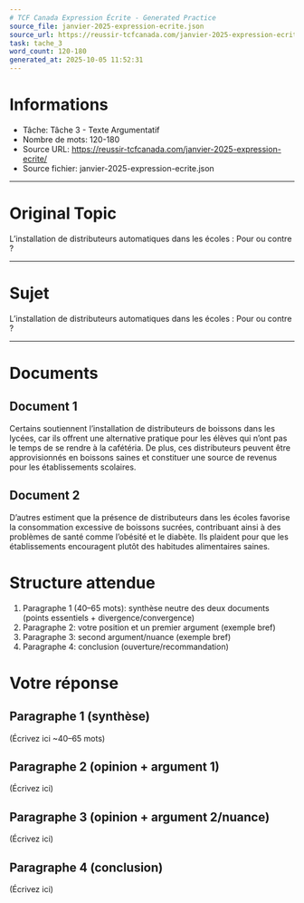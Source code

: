 ```yaml
---
# TCF Canada Expression Écrite - Generated Practice
source_file: janvier-2025-expression-ecrite.json
source_url: https://reussir-tcfcanada.com/janvier-2025-expression-ecrite/
task: tache_3
word_count: 120-180
generated_at: 2025-10-05 11:52:31
---
```


# Informations
- Tâche: Tâche 3 - Texte Argumentatif
- Nombre de mots: 120-180
- Source URL: https://reussir-tcfcanada.com/janvier-2025-expression-ecrite/
- Source fichier: janvier-2025-expression-ecrite.json

---

# Original Topic
L’installation de distributeurs automatiques dans les écoles : Pour ou contre ?

---

# Sujet
L’installation de distributeurs automatiques dans les écoles : Pour ou contre ?

---
# Documents
## Document 1
Certains soutiennent l’installation de distributeurs de boissons dans les lycées, car ils offrent une alternative pratique pour les élèves qui n’ont pas le temps de se rendre à la cafétéria. De plus, ces distributeurs peuvent être approvisionnés en boissons saines et constituer une source de revenus pour les établissements scolaires.

## Document 2
D’autres estiment que la présence de distributeurs dans les écoles favorise la consommation excessive de boissons sucrées, contribuant ainsi à des problèmes de santé comme l’obésité et le diabète. Ils plaident pour que les établissements encouragent plutôt des habitudes alimentaires saines.

# Structure attendue
1) Paragraphe 1 (40–65 mots): synthèse neutre des deux documents (points essentiels + divergence/convergence)
2) Paragraphe 2: votre position et un premier argument (exemple bref)
3) Paragraphe 3: second argument/nuance (exemple bref)
4) Paragraphe 4: conclusion (ouverture/recommandation)

# Votre réponse
## Paragraphe 1 (synthèse)
(Écrivez ici ~40–65 mots)

## Paragraphe 2 (opinion + argument 1)
(Écrivez ici)

## Paragraphe 3 (opinion + argument 2/nuance)
(Écrivez ici)

## Paragraphe 4 (conclusion)
(Écrivez ici)

